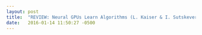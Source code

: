 ```yaml
---
layout: post
title:  "REVIEW: Neural GPUs Learn Algorithms (L. Kaiser & I. Sutskever)"
date:   2016-01-14 11:50:27 -0500
---
```

